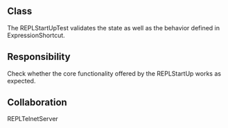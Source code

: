Class
--------------------------------------------------------------------------------
The REPLStartUpTest validates the state as
well as the behavior defined in
ExpressionShortcut.

Responsibility
--------------------------------------------------------------------------------
Check whether the core functionality offered by the
REPLStartUp works as expected.

Collaboration
--------------------------------------------------------------------------------
REPLTelnetServer 
